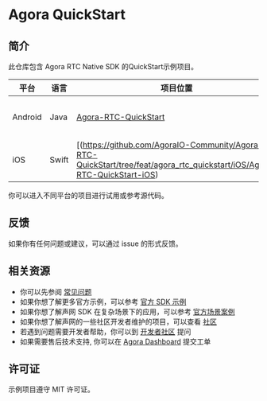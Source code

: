 # Agora QuickStart


## 简介

此仓库包含 Agora RTC Native SDK 的QuickStart示例项目。

| 平台 | 语言 | 项目位置                                                 | SDK                                                                                                                             |
| -------- | -------- |------------------------------------------------------| ------------------------------------------------------------------------------------------------------------------------------- |
| Android  | Java     | [Agora-RTC-QuickStart](Agora-RTC-QuickStart/Android) | [RTC Java Video SDK](https://doc.shengwang.cn/doc/rtc/android/resources) |
| iOS      | Swift    | [(https://github.com/AgoraIO-Community/Agora-RTC-QuickStart/tree/feat/agora_rtc_quickstart/iOS/Agora-RTC-QuickStart-iOS) | [RTC Java Video SDK](https://doc.shengwang.cn/doc/rtc/ios/resources) |

你可以进入不同平台的项目进行试用或参考源代码。

## 反馈

如果你有任何问题或建议，可以通过 issue 的形式反馈。

## 相关资源

- 你可以先参阅 [常见问题](https://docportal.shengwang.cn/cn/Real-time-Messaging/faq)
- 如果你想了解更多官方示例，可以参考 [官方 SDK 示例](https://github.com/AgoraIO)
- 如果你想了解声网 SDK 在复杂场景下的应用，可以参考 [官方场景案例](https://github.com/AgoraIO-usecase)
- 如果你想了解声网的一些社区开发者维护的项目，可以查看 [社区](https://github.com/AgoraIO-Community)
- 若遇到问题需要开发者帮助，你可以到 [开发者社区](https://rtcdeveloper.com/) 提问
- 如果需要售后技术支持, 你可以在 [Agora Dashboard](https://dashboard.agora.io) 提交工单

## 许可证

示例项目遵守 MIT 许可证。
